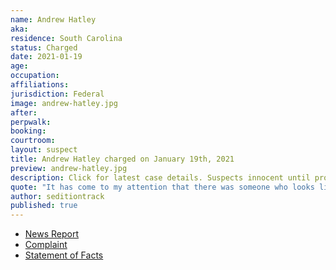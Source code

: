 ```yaml
---
name: Andrew Hatley
aka:
residence: South Carolina
status: Charged
date: 2021-01-19
age:
occupation:
affiliations:
jurisdiction: Federal
image: andrew-hatley.jpg
after:
perpwalk:
booking:
courtroom:
layout: suspect
title: Andrew Hatley charged on January 19th, 2021
preview: andrew-hatley.jpg
description: Click for latest case details. Suspects innocent until proven guilty.
quote: "It has come to my attention that there was someone who looks like me at the Capitol."
author: seditiontrack
published: true
---
```


- [News Report](https://abcnews4.com/news/local/fbi-sc-man-suspected-of-attending-capitol-protest-taking-picture-with-calhoun-statue)
- [Complaint](https://www.justice.gov/file/1360781/download)
- [Statement of Facts](https://www.justice.gov/file/1360781/download)
